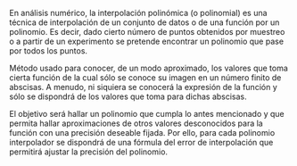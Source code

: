 En análisis numérico, la interpolación polinómica (o polinomial) es una técnica de interpolación de un conjunto de datos o de 
una función por un polinomio. Es decir, dado cierto número de puntos obtenidos por muestreo o a partir de un experimento se 
pretende encontrar un polinomio que pase por todos los puntos.

Método usado para conocer, de un modo aproximado, los valores que toma cierta función de la cual sólo se conoce su imagen en un 
número finito de abscisas. A menudo, ni siquiera se conocerá la expresión de la función y sólo se dispondrá de los valores que 
toma para dichas abscisas.

El objetivo será hallar un polinomio que cumpla lo antes mencionado y que permita hallar aproximaciones de otros valores desconocidos 
para la función con una precisión deseable fijada. Por ello, para cada polinomio interpolador se dispondrá de una fórmula del error
de interpolación que permitirá ajustar la precisión del polinomio.
